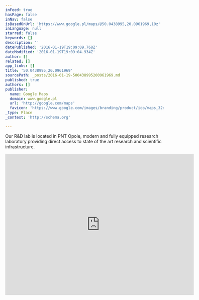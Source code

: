 ```yaml
---
inFeed: true
hasPage: false
inNav: false
isBasedOnUrl: 'https://www.google.pl/maps/@50.0438995,20.0961969,10z'
inLanguage: null
starred: false
keywords: []
description: ''
datePublished: '2016-01-19T19:09:09.768Z'
dateModified: '2016-01-19T19:09:04.934Z'
author: []
related: []
app_links: []
title: '50.0438995,20.0961969'
sourcePath: _posts/2016-01-19-500438995200961969.md
published: true
authors: []
publisher:
  name: Google Maps
  domain: www.google.pl
  url: 'http://google.com/maps'
  favicon: 'https://www.google.com/images/branding/product/ico/maps_32dp.ico'
_type: Place
_context: 'http://schema.org'

---
```

Our R&D lab is  located in PNT Opole, modern and fully equipped research laboratory providing direct access to state of the art research and scientific infrastructure.

<iframe src="https://cdn.embedly.com/widgets/media.html?src=https%3A%2F%2Fwww.google.com%2Fmaps%2Fembed%2Fv1%2Fview%3Fcenter%3D50.0438995%252C20.0961969%26key%3DAIzaSyBctFF2JCjitURssT91Am-_ZWMzRaYBm4Q%26zoom%3D10&amp;url=https%3A%2F%2Fwww.google.pl%2Fmaps%2F%4050.0438995%2C20.0961969%2C10z%3Fdg%3Ddbrw%26newdg%3D1&amp;image=http%3A%2F%2Fmaps-api-ssl.google.com%2Fmaps%2Fapi%2Fstaticmap%3Fcenter%3D50.0438995%2C20.0961969%26zoom%3D15%26size%3D250x250%26sensor%3Dfalse&amp;key=b7d04c9b404c499eba89ee7072e1c4f7&amp;type=text%2Fhtml&amp;schema=google" width="600" height="450" scrolling="no" frameborder="0" allowfullscreen="allowfullscreen" style=""></iframe>